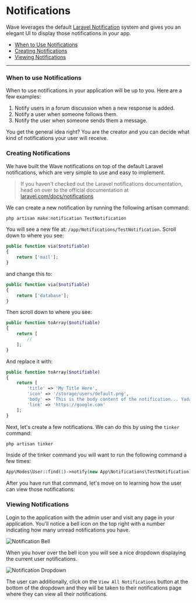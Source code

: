 # Notifications

Wave leverages the default <a href="https://laravel.com/docs/notifications" target="_blank">Laravel Notification</a> system and gives you an elegant UI to display those notifications in your app.

- [When to Use Notifications](#when-to-use)
- [Creating Notifications](#create-notifications)
- [Viewing Notifications](#viewing-notifications)

---

<a name="when-to-use"></a>
### When to use Notifications

When to use notifications in your application will be up to you. Here are a few examples:

1. Notify users in a forum discussion when a new response is added.
2. Notify a user when someone follows them.
3. Notify the user when someone sends them a message.

You get the general idea right? You are the creator and you can decide what kind of notifications your user will receive.

<a name="create-notifications"></a>
### Creating Notifications

We have built the Wave notifications on top of the default Laravel notifications, which are very simple to use and easy to implement.

> If you haven't checked out the Laravel notifications documentation, head on over to the official documentation at <a href="https://laravel.com/docs/notifications" target="_blank">laravel.com/docs/notifications</a>

We can create a new notification by running the following artisan command:

```php
php artisan make:notification TestNotification
```

You will see a new file at: `/app/Notifications/TestNotification`. Scroll down to where you see:

```php
public function via($notifiable)
{
    return ['mail'];
}
```

and change this to:

```php
public function via($notifiable)
{
    return ['database'];
}
```

Then scroll down to where you see:

```php
public function toArray($notifiable)
{
    return [
        //
    ];
}
```

And replace it with:

```php
public function toArray($notifiable)
{
    return [
        'title' => 'My Title Here',
        'icon' => '/storage/users/default.png',
        'body' => 'This is the body content of the notification... Yada yada yada',
        'link' => 'https://google.com'
    ];
}
```

Next, let's create a few notifications. We can do this by using the `tinker` command:

```php
php artisan tinker
```

Inside of the tinker command you will want to run the following command a few times:

```php
App\Modes\User::find(1)->notify(new App\Notifications\TestNotification);
```

After you have run that command, let's move on to learning how the user can view those notifications:

<a name="viewing-notifications"></a>
### Viewing Notifications

Login to the application with the admin user and visit any page in your application. You'll notice a bell icon on the top right with a number indicating how many unread notifications you have.

![Notification Bell](https://cdn.devdojo.com/images/april2021/notifications-bell.png)

When you hover over the bell icon you will see a nice dropdown displaying the current user notifications.

![Notification Dropdown](https://cdn.devdojo.com/images/april2021/notifications-dropdown.png)

The user can additionally, click on the `View All Notifications` button at the bottom of the dropdown and they will be taken to their notifications page where they can view all their notifications.
